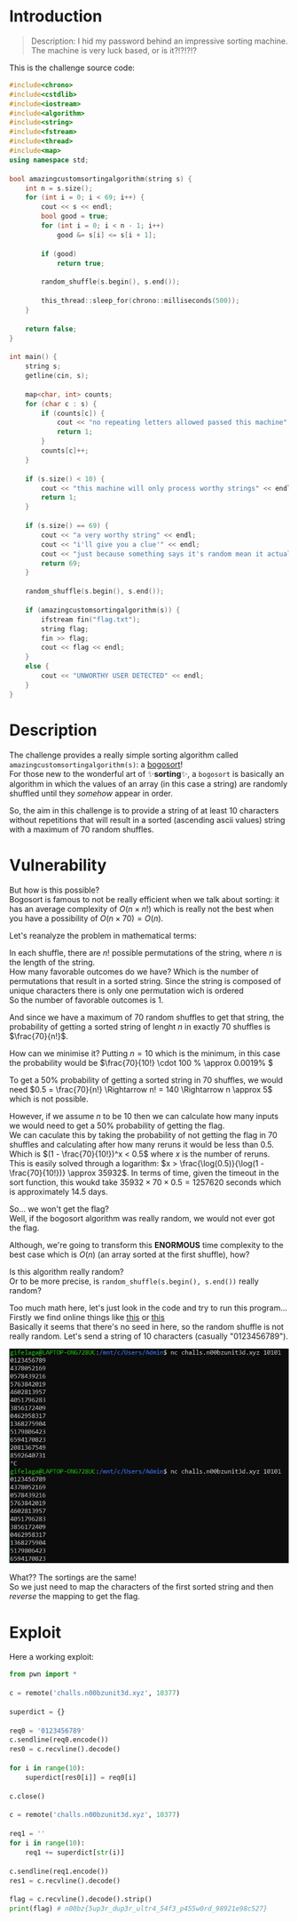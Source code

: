 # Introduction

> Description: I hid my password behind an impressive sorting machine. The machine is very luck based, or is it?!?!?!?

This is the challenge source code:

```cpp
#include<chrono>
#include<cstdlib>
#include<iostream>
#include<algorithm>
#include<string>
#include<fstream>
#include<thread>
#include<map>
using namespace std;

bool amazingcustomsortingalgorithm(string s) {
    int n = s.size();
    for (int i = 0; i < 69; i++) {
        cout << s << endl;
        bool good = true;
        for (int i = 0; i < n - 1; i++)
            good &= s[i] <= s[i + 1];
        
        if (good)
            return true;

        random_shuffle(s.begin(), s.end());

        this_thread::sleep_for(chrono::milliseconds(500));
    }

    return false;
}

int main() {
    string s;
    getline(cin, s);

    map<char, int> counts;
    for (char c : s) {
        if (counts[c]) {
            cout << "no repeating letters allowed passed this machine" << endl;
            return 1;
        }
        counts[c]++;
    }

    if (s.size() < 10) {
        cout << "this machine will only process worthy strings" << endl;
        return 1;
    }

    if (s.size() == 69) {
        cout << "a very worthy string" << endl;
        cout << "i'll give you a clue'" << endl;
        cout << "just because something says it's random mean it actually is" << endl;
        return 69;
    }

    random_shuffle(s.begin(), s.end());
    
    if (amazingcustomsortingalgorithm(s)) {
        ifstream fin("flag.txt");
        string flag;
        fin >> flag;
        cout << flag << endl;
    }
    else {
        cout << "UNWORTHY USER DETECTED" << endl;
    }
}
```

# Description

The challenge provides a really simple sorting algorithm called `amazingcustomsortingalgorithm(s)`: a [bogosort](https://en.wikipedia.org/wiki/Bogosort)!\
For those new to the wonderful art of ✨**sorting**✨, a `bogosort` is basically an algorithm in which the values of an array (in this case a string) are randomly shuffled until they *somehow* appear in order.

So, the aim in this challenge is to provide a string of at least 10 characters without repetitions that will result in a sorted (ascending ascii values) string with a maximum of 70 random shuffles.

# Vulnerability

But how is this possible?\
Bogosort is famous to not be really efficient when we talk about sorting: it has an average complexity of $O(n \times n!)$ which is really not the best when you have a possibility of $O(n \times 70) = O(n)$.

Let's reanalyze the problem in mathematical terms:

In each shuffle, there are $n!$ possible permutations of the string, where $n$ is the length of the string.\
How many favorable outcomes do we have? Which is the number of permutations that result in a sorted string. Since the string is composed of unique characters there is only one permutation wich is ordered \
So the number of favorable outcomes is $1$.

And since we have a maximum of $70$ random shuffles to get that string, the probability of getting a sorted string of lenght $n$ in exactly $70$ shuffles is $\frac{70}{n!}$.

How can we minimise it? Putting $n=10$ which is the minimum, in this case the probability would be $\frac{70}{10!} \cdot 100 \% \approx 0.0019\% $

To get a $50\%$ probability of getting a sorted string in $70$ shuffles, we would need $0.5 = \frac{70}{n!} \Rightarrow n! = 140 \Rightarrow n \approx 5$ which is not possible.

However, if we assume $n$ to be $10$ then we can calculate how many inputs we would need to get a $50\%$ probability of getting the flag.\
We can caculate this by taking the probability of not getting the flag in $70$ shuffles and calculating after how many reruns it would be less than $0.5$. Which is $(1 - \frac{70}{10!})^x < 0.5$ where $x$ is the number of reruns.\
This is easily solved through a logarithm: $x > \frac{\log(0.5)}{\log(1 - \frac{70}{10!})} \approx 35932$. In terms of time, given the timeout in the sort function, this woukd take $35932 \times 70 \times 0.5 = 1257620$ seconds which is approximately $14.5$ days.

So... we won't get the flag?\
Well, if the bogosort algorithm was really random, we would not ever got the flag.

Although, we're going to transform this **ENORMOUS** time complexity to the best case which is $O(n)$ (an array sorted at the first shuffle), how?

Is this algorithm really random?\
Or to be more precise, is `random_shuffle(s.begin(), s.end())` really random?

Too much math here, let's just look in the code and try to run this program...\
Firstly we find online things like [this](https://stackoverflow.com/questions/22600100/why-are-stdshuffle-methods-being-deprecated-in-c14#:~:text=random_shuffle%20is%20being%20deprecated%20because,which%20is%20implemented%20really%20poorly!) or [this](https://github.com/matplotlib/matplotlib/issues/24010/)\
Basically it seems that there's no seed in here, so the random shuffle is not really random.
Let's send a string of 10 characters (casually "0123456789").

![alt text](image.png)

What?? The sortings are the same!\
So we just need to map the characters of the first sorted string and then _reverse_ the mapping to get the flag.

# Exploit

Here a working exploit:

```python
from pwn import *

c = remote('challs.n00bzunit3d.xyz', 10377)

superdict = {}

req0 = '0123456789'
c.sendline(req0.encode())
res0 = c.recvline().decode()

for i in range(10):
    superdict[res0[i]] = req0[i]

c.close()

c = remote('challs.n00bzunit3d.xyz', 10377)

req1 = ''
for i in range(10):
    req1 += superdict[str(i)]

c.sendline(req1.encode())
res1 = c.recvline().decode()

flag = c.recvline().decode().strip()
print(flag) # n00bz{5up3r_dup3r_ultr4_54f3_p455w0rd_98921e98c527}
```
